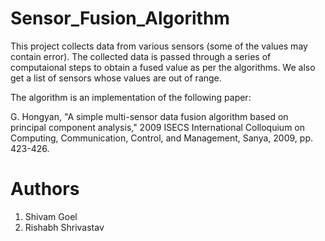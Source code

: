 # Sensor_Fusion_Algorithm
This project collects data from various sensors (some of the values may contain error). The collected data is passed through a series of computaional steps to  obtain a fused value as per the algorithms. We also get a list of sensors whose values are out of range.

The algorithm is an implementation of the following paper:

G. Hongyan, "A simple multi-sensor data fusion algorithm based on principal component analysis," 2009 ISECS International Colloquium on Computing, Communication, Control, and Management, Sanya, 2009, pp. 423-426.

# Authors
1. Shivam Goel 
2. Rishabh Shrivastav
